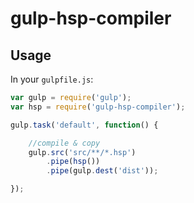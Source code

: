gulp-hsp-compiler
=================

## Usage

In your `gulpfile.js`:

```javascript
var gulp = require('gulp');
var hsp = require('gulp-hsp-compiler');

gulp.task('default', function() {

    //compile & copy
    gulp.src('src/**/*.hsp')
        .pipe(hsp())
        .pipe(gulp.dest('dist'));

});
```